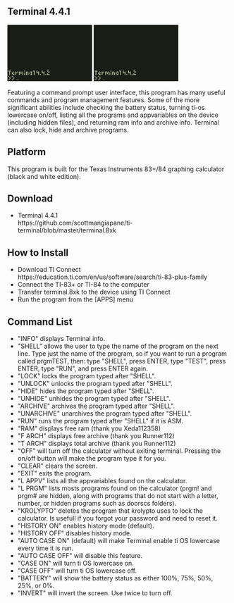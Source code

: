 ## Terminal 4.4.1

<img src="screenshot-1.gif" width="192">
<img src="screenshot-2.gif" width="192">

Featuring a command prompt user interface, this program has many useful commands and program management features. Some of the more significant abilities include checking the battery status, turning ti-os lowercase on/off, listing all the programs and appvariables on the device (including hidden files), and returning ram info and archive info. Terminal can also lock, hide and archive programs.

## Platform

This program is built for the Texas Instruments 83+/84 graphing calculator (black and white edition).

## Download

<ul>
<li>Terminal 4.4.1<br>https://github.com/scottmangiapane/ti-terminal/blob/master/terminal.8xk</li>
</ul>

## How to Install

<ul>
<li>Download TI Connect<br>https://education.ti.com/en/us/software/search/ti-83-plus-family</li>
<li>Connect the TI-83+ or TI-84 to the computer</li>
<li>Transfer terminal.8xk to the device using TI Connect</li>
<li>Run the program from the [APPS] menu</li>
</ul>

## Command List

<ul>
<li>"INFO" displays Terminal info.</li>

<li>"SHELL" allows the user to type the name of the program on the next line. Type just the name of the program, so if you want to run a program called prgmTEST, then: type "SHELL", press ENTER, type "TEST", press ENTER, type "RUN", and press ENTER again.</li>
<li>"LOCK" locks the program typed after "SHELL".</li>
<li>"UNLOCK" unlocks the program typed after "SHELL".</li>
<li>"HIDE" hides the program typed after "SHELL".</li>
<li>"UNHIDE" unhides the program typed after "SHELL".</li>
<li>"ARCHIVE" archives the program typed after "SHELL".</li>
<li>"UNARCHIVE" unarchives the program typed after "SHELL".</li>
<li>"RUN" runs the program typed after "SHELL" if it is ASM.</li>

<li>"RAM" displays free ram (thank you Xeda112358)</li>
<li>"F ARCH" displays free archive (thank you Runner112)</li>
<li>"T ARCH" displays total archive (thank you Runner112)</li>

<li>"OFF" will turn off the calculator without exiting terminal. Pressing the on/off button will make the program type it for you.</li>
<li>"CLEAR" clears the screen.</li>
<li>"EXIT" exits the program.</li>

<li>"L APPV" lists all the appvariables found on the calculator.</li>
<li>"L PRGM" lists mosts programs found on the calculator (prgm! and prgm# are hidden, along with programs that do not start with a letter, number, or hidden programs such as doorscs folders).</li>

<li>"KROLYPTO" deletes the program that krolypto uses to lock the calculator. Is usefull if you forgot your password and need to reset it.</li>

<li>"HISTORY ON" enables history mode (default).</li>
<li>"HISTORY OFF" disables history mode.</li>

<li>"AUTO CASE ON" (default) will make Terminal enable ti OS lowercase every time it is run.</li>
<li>"AUTO CASE OFF" will disable this feature.</li>
<li>"CASE ON" will turn ti OS lowercase on.</li>
<li>"CASE OFF" will turn ti OS lowercase off.</li>

<li>"BATTERY" will show the battery status as either 100%, 75%, 50%, 25%, or 0%.</li>

<li>"INVERT" will invert the screen. Use twice to turn off.</li>
</ul>
